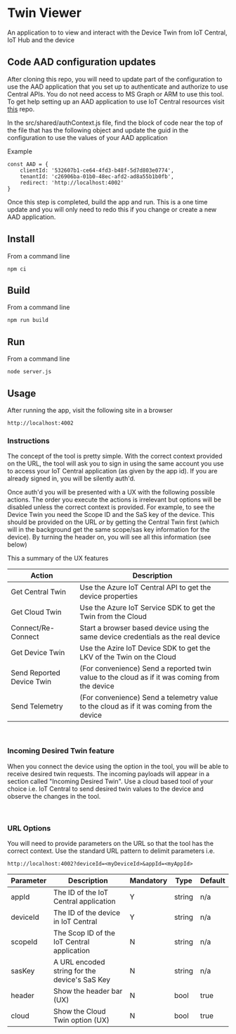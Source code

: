 # Twin Viewer
An application to to view and interact with the Device Twin from IoT Central, IoT Hub and the device

## Code AAD configuration updates
After cloning this repo, you will need to update part of the configuration to use the AAD application that you set up to authenticate and authorize to use Central APIs. You do not need access to MS Graph or ARM to use this tool. To get help setting up an AAD application to use IoT Central resources visit [this](https://github.com/iot-for-all/iotc-aad-setup) repo.

In the src/shared/authContext.js file, find the block of code near the top of the file that has the following object and update the guid in the configuration to use the values of your AAD application

Example
```
const AAD = {
    clientId: '532607b1-ce64-4fd3-b48f-5d7d803e0774',
    tenantId: 'c26906ba-01b0-48ec-afd2-ad8a55b1b0fb',
    redirect: 'http://localhost:4002'
}
```
Once this step is completed, build the app and run. This is a one time update and you will only need to redo this if you change or create a new AAD application.

## Install 
From a command line
```
npm ci
```

## Build
From a command line
```
npm run build
```

## Run
From a command line

```
node server.js
````

## Usage
After running the app, visit the following site in a browser
```
http://localhost:4002
````

### __Instructions__
The concept of the tool is pretty simple. With the correct context provided on the URL, the tool will ask you to sign in using the same account you use to access your IoT Central application (as given by the app id). If you are already signed in, you will be silently auth'd.

Once auth'd you will be presented with a UX with the following possible actions. The order you execute the actions is irrelevant but options will be disabled unless the correct context is provided. For example, to see the Device Twin you need the Scope ID and the SaS key of the device. This should be provided on the URL *or* by getting the Central Twin first (which will in the background get the same scope/sas key information for the device). By turning the header on, you will see all this information (see below)

This a summary of the UX features

| Action                    | Description                                                
|---------------------------|------------------------------------------------------------
| Get Central Twin          | Use the Azure IoT Central API to get the device properties 
| Get Cloud Twin            | Use the Azure IoT Service SDK to get the Twin from the Cloud
| Connect/Re-Connect        | Start a browser based device using the same device credentials as the real device
| Get Device Twin           | Use the Azire IoT Device SDK to get the LKV of the Twin on the Cloud
| Send Reported Device Twin | (For convenience) Send a reported twin value to the cloud as if it was coming from the device
| Send Telemetry            | (For convenience) Send a telemetry value to the cloud as if it was coming from the device

 <br />

### __Incoming Desired Twin feature__
When you connect the device using the option in the tool, you will be able to receive desired twin requests. The incoming payloads will appear in a section called "Incoming Desired Twin". Use a cloud based tool of your choice i.e. IoT Central to send desired twin values to the device and observe the changes in the tool.

 <br />

### __URL Options__
You will need to provide parameters on the URL so that the tool has the correct context. Use the standard URL pattern to delimit parameters i.e.

```
http://localhost:4002?deviceId=<myDeviceId>&appId=<myAppId>
```

| Parameter | Description                                     | Mandatory | Type   | Default
|-----------|-------------------------------------------------|-----------|--------|-------
| appId     | The ID of the IoT Central application           |     Y     | string | n/a
| deviceId  | The ID of the device in IoT Central             |     Y     | string | n/a
| scopeId   | The Scop ID of the IoT Central application      |     N     | string | n/a
| sasKey    | A URL encoded string for the device's SaS Key   |     N     | string | n/a
| header    | Show the header bar (UX)                        |     N     | bool   | true
| cloud     | Show the Cloud Twin option (UX)                 |     N     | bool   | true
